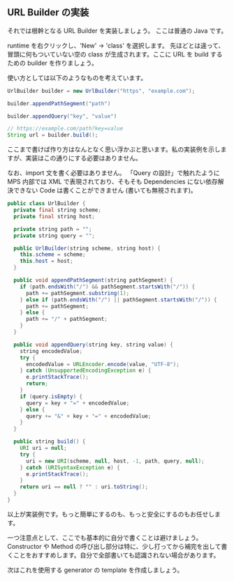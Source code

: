 ## URL Builder の実装

それでは根幹となる URL Builder を実装しましょう。
ここは普通の Java です。

runtime を右クリックし、'New' -> 'class' を選択します。
先ほどとは違って、冒頭に何もついていない空の class が生成されます。ここに URL を build するための builder を作りましょう。

使い方としては以下のようなものを考えています。

```java
UrlBuilder builder = new UrlBuilder("https", "example.com");

builder.appendPathSegment("path")

builder.appendQuery("key", "value")

// https://example.com/path?key=value
String url = builder.build();
```

ここまで書けば作り方はなんとなく思い浮かぶと思います。私の実装例を示しますが、実装はこの通りにする必要はありません。

なお、import 文を書く必要はありません。
「Query の設計」で触れたように MPS 内部では XML で表現されており、そもそも Dependencies にない依存解決できない Code は書くことができません (書いても無視されます)。

```java
public class UrlBuilder {
  private final string scheme;
  private final string host;

  private string path = "";
  private string query = "";

  public UrlBuilder(string scheme, string host) {
    this.scheme = scheme;
    this.host = host;
  }

  public void appendPathSegment(string pathSegment) {
    if (path.endsWith("/") && pathSegment.startsWith("/")) {
      path += pathSegment.substring(1);
    } else if (path.endsWith("/") || pathSegment.startsWith("/")) {
      path += pathSegment;
    } else {
      path += "/" + pathSegment;
    }
  }

  public void appendQuery(string key, string value) {
    string encodedValue;
    try {
      encodedValue = URLEncoder.encode(value, "UTF-8");
    } catch (UnsupportedEncodingException e) {
      e.printStackTrace();
      return;
    }
    if (query.isEmpty) {
      query = key + "=" + encodedValue;
    } else {
      query += "&" + key + "=" + encodedValue;
    }
  }

  public string build() {
    URI uri = null;
    try {
      uri = new URI(scheme, null, host, -1, path, query, null);
    } catch (URISyntaxException e) {
      e.printStackTrace();
    }
    return uri == null ? "" : uri.toString();
  }
}
```

以上が実装例です。もっと簡単にするのも、もっと安全にするのもお任せします。

一つ注意点として、ここでも基本的に自分で書くことは避けましょう。
Constructor や Method の呼び出し部分は特に、少し打ってから補完を出して書くことをおすすめします。自分で全部書いても認識されない場合があります。

次はこれを使用する generator の template を作成しましょう。

